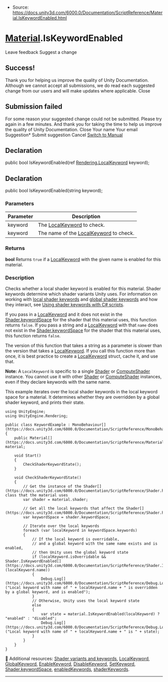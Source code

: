 * Source: https://docs.unity3d.com/6000.0/Documentation/ScriptReference/Material.IsKeywordEnabled.html

#  [Material](https://docs.unity3d.com/6000.0/Documentation/ScriptReference/Material.html).IsKeywordEnabled
Leave feedback
Suggest a change
## Success!
Thank you for helping us improve the quality of Unity Documentation. Although we cannot accept all submissions, we do read each suggested change from our users and will make updates where applicable.
Close
## Submission failed
For some reason your suggested change could not be submitted. Please <a>try again</a> in a few minutes. And thank you for taking the time to help us improve the quality of Unity Documentation.
Close
Your name Your email Suggestion* Submit suggestion
Cancel
[Switch to Manual](https://docs.unity3d.com/6000.0/Documentation/Manual/class-Material.html "Go to Material Component in the Manual")
## Declaration
public bool IsKeywordEnabled(ref [Rendering.LocalKeyword](https://docs.unity3d.com/6000.0/Documentation/ScriptReference/Rendering.LocalKeyword.html) keyword); 
## Declaration
public bool IsKeywordEnabled(string keyword); 
### Parameters
Parameter | Description  
---|---  
keyword | The [LocalKeyword](https://docs.unity3d.com/6000.0/Documentation/ScriptReference/Rendering.LocalKeyword.html) to check.  
keyword | The name of the [LocalKeyword](https://docs.unity3d.com/6000.0/Documentation/ScriptReference/Rendering.LocalKeyword.html) to check.  
### Returns
**bool** Returns `true` if a [LocalKeyword](https://docs.unity3d.com/6000.0/Documentation/ScriptReference/Rendering.LocalKeyword.html) with the given name is enabled for this material. 
### Description
Checks whether a local shader keyword is enabled for this material.
Shader keywords determine which shader variants Unity uses. For information on working with [local shader keywords](https://docs.unity3d.com/6000.0/Documentation/ScriptReference/Rendering.LocalKeyword.html) and [global shader keywords](https://docs.unity3d.com/6000.0/Documentation/ScriptReference/Rendering.GlobalKeyword.html) and how they interact, see [Using shader keywords with C# scripts](https://docs.unity3d.com/6000.0/Documentation/Manual/shader-keywords-scripts.html).  
  
If you pass in a [LocalKeyword](https://docs.unity3d.com/6000.0/Documentation/ScriptReference/Rendering.LocalKeyword.html) and it does not exist in the [Shader.keywordSpace](https://docs.unity3d.com/6000.0/Documentation/ScriptReference/Shader-keywordSpace.html) for the shader that this material uses, this function returns `false`. If you pass a string and a [LocalKeyword](https://docs.unity3d.com/6000.0/Documentation/ScriptReference/Rendering.LocalKeyword.html) with that `name` does not exist in the [Shader.keywordSpace](https://docs.unity3d.com/6000.0/Documentation/ScriptReference/Shader-keywordSpace.html) for the shader that this material uses, this function returns `false`.  
  
The version of this function that takes a string as a parameter is slower than the version that takes a [LocalKeyword](https://docs.unity3d.com/6000.0/Documentation/ScriptReference/Rendering.LocalKeyword.html). If you call this function more than once, it is best practice to create a [LocalKeyword](https://docs.unity3d.com/6000.0/Documentation/ScriptReference/Rendering.LocalKeyword.html) struct, cache it, and use that.  
  
**Note:** A `LocalKeyword` is specific to a single [Shader](https://docs.unity3d.com/6000.0/Documentation/ScriptReference/Shader.html) or [ComputeShader](https://docs.unity3d.com/6000.0/Documentation/ScriptReference/ComputeShader.html) instance. You cannot use it with other [Shader](https://docs.unity3d.com/6000.0/Documentation/ScriptReference/Shader.html) or [ComputeShader](https://docs.unity3d.com/6000.0/Documentation/ScriptReference/ComputeShader.html) instances, even if they declare keywords with the same name.  
  
This example iterates over the local shader keywords in the local keyword space for a material. It determines whether they are overridden by a global shader keyword, and prints their state.
```
using UnityEngine;
using UnityEngine.Rendering;  
  
public class KeywordExample : MonoBehaviour[](https://docs.unity3d.com/6000.0/Documentation/ScriptReference/MonoBehaviour.html)
{
    public Material[](https://docs.unity3d.com/6000.0/Documentation/ScriptReference/Material.html) material;  
  
    void Start()
    {
        CheckShaderKeywordState();
    }  
  
    void CheckShaderKeywordState()
    {
        // Get the instance of the Shader[](https://docs.unity3d.com/6000.0/Documentation/ScriptReference/Shader.html) class that the material uses
        var shader = material.shader;  
  
        // Get all the local keywords that affect the Shader[](https://docs.unity3d.com/6000.0/Documentation/ScriptReference/Shader.html)
        var keywordSpace = shader.keywordSpace;  
  
        // Iterate over the local keywords
        foreach (var localKeyword in keywordSpace.keywords)
        {
            // If the local keyword is overridable,
            // and a global keyword with the same name exists and is enabled,
            // then Unity uses the global keyword state
            if (localKeyword.isOverridable && Shader.IsKeywordEnabled[](https://docs.unity3d.com/6000.0/Documentation/ScriptReference/Shader.IsKeywordEnabled.html)(localKeyword.name))
            {
                Debug.Log[](https://docs.unity3d.com/6000.0/Documentation/ScriptReference/Debug.Log.html)("Local keyword with name of " + localKeyword.name + " is overridden by a global keyword, and is enabled");
            }
            // Otherwise, Unity uses the local keyword state
            else
            {
                var state = material.IsKeywordEnabled(localKeyword) ? "enabled" : "disabled";
                Debug.Log[](https://docs.unity3d.com/6000.0/Documentation/ScriptReference/Debug.Log.html)("Local keyword with name of " + localKeyword.name + " is " + state);
            }
        }
    }
}

```

Additional resources: [Shader variants and keywords](https://docs.unity3d.com/6000.0/Documentation/Manual/shader-variants-and-keywords.html), [LocalKeyword](https://docs.unity3d.com/6000.0/Documentation/ScriptReference/Rendering.LocalKeyword.html), [GlobalKeyword](https://docs.unity3d.com/6000.0/Documentation/ScriptReference/Rendering.GlobalKeyword.html), [EnableKeyword](https://docs.unity3d.com/6000.0/Documentation/ScriptReference/Material.EnableKeyword.html), [DisableKeyword](https://docs.unity3d.com/6000.0/Documentation/ScriptReference/Material.DisableKeyword.html), [SetKeyword](https://docs.unity3d.com/6000.0/Documentation/ScriptReference/Material.SetKeyword.html), [Shader.keywordSpace](https://docs.unity3d.com/6000.0/Documentation/ScriptReference/Shader-keywordSpace.html), [enabledKeywords](https://docs.unity3d.com/6000.0/Documentation/ScriptReference/Material-enabledKeywords.html), [shaderKeywords](https://docs.unity3d.com/6000.0/Documentation/ScriptReference/Material-shaderKeywords.html).
* * *
